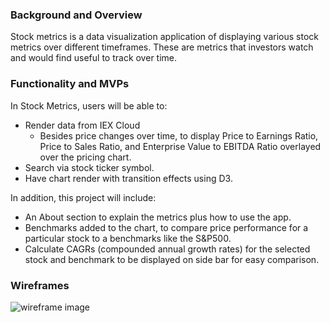 ### Background and Overview 

Stock metrics is a data visualization application of displaying various stock metrics over different timeframes. These are metrics that investors watch and would find useful to track over time. 

### Functionality and MVPs

In Stock Metrics, users will be able to:
- Render data from IEX Cloud 
  - Besides price changes over time, to display Price to Earnings Ratio, Price to Sales Ratio, and Enterprise Value to EBITDA Ratio overlayed over the pricing chart.
- Search via stock ticker symbol.
- Have chart render with transition effects using D3. 

In addition, this project will include:
- An About section to explain the metrics plus how to use the app.
- Benchmarks added to the chart, to compare price performance for a particular stock to a benchmarks like the S&P500.
- Calculate CAGRs (compounded annual growth rates) for the selected stock and benchmark to be displayed on side bar for easy comparison.

### Wireframes 

![wireframe image](http://github.com/philipk8/stock-metrics/blob/main/wireframe.png>raw=true)
